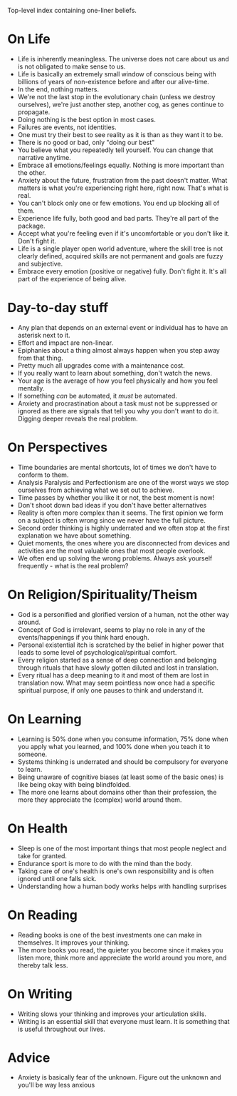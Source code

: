 Top-level index containing one-liner beliefs.


# On Life

-   Life is inherently meaningless. The universe does not care about us and is not obligated to make sense to us.
-   Life is basically an extremely small window of conscious <span class="underline">being</span> with billions of years of non-existence before and after our alive-time.
-   In the end, nothing matters.
-   We're not the last stop in the evolutionary chain (unless we destroy ourselves), we're just another step, another cog, as genes continue to propagate.
-   Doing nothing is the best option in most cases.
-   Failures are events, not identities.
-   One must try their best to see reality as it is than as they want it to be.
-   There is no good or bad, only "doing our best"
-   You believe what you repeatedly tell yourself. You can change that narrative anytime.
-   Embrace all emotions/feelings equally. Nothing is more important than the other.
-   Anxiety about the future, frustration from the past doesn't matter. What matters is what you're experiencing right here, right now. That's what is real.
-   You can't block only one or few emotions. You end up blocking all of them.
-   Experience life fully, both good and bad parts. They're all part of the package.
-   Accept what you're feeling even if it's uncomfortable or you don't like it. Don't fight it.
-   Life is a single player open world adventure, where the skill tree is not clearly defined, acquired skills are not permanent and goals are fuzzy and subjective.
-   Embrace every emotion (positive or negative) fully. Don't fight it. It's all part of the experience of being alive.


# Day-to-day stuff

-   Any plan that depends on an external event or individual has to have an asterisk next to it.
-   Effort and impact are non-linear.
-   Epiphanies about a thing almost always happen when you step away from that thing.
-   Pretty much all upgrades come with a maintenance cost.
-   If you really want to learn about something, don't watch the news.
-   Your age is the average of how you feel physically and how you feel mentally.
-   If something *can* be automated, it *must* be automated.
-   Anxiety and procrastination about a task must not be suppressed or ignored as there are signals that tell you why you don't want to do it. Digging deeper reveals the real problem.


# On Perspectives

-   Time boundaries are mental shortcuts, lot of times we don't have to conform to them.
-   Analysis Paralysis and Perfectionism are one of the worst ways we stop ourselves from achieving what we set out to achieve.
-   Time passes by whether you like it or not, the best moment is now!
-   Don't shoot down bad ideas if you don't have better alternatives
-   Reality is often more complex than it seems. The first opinion we form on a subject is often wrong since we never have the full picture.
-   Second order thinking is highly underrated and we often stop at the first explanation we have about something.
-   Quiet moments, the ones where you are disconnected from devices and activities are the most valuable ones that most people overlook.
-   We often end up solving the wrong problems. Always ask yourself frequently - what is the real problem?


# On Religion/Spirituality/Theism

-   God is a personified and glorified version of a human, not the other way around.
-   Concept of God is irrelevant, seems to play no role in any of the events/happenings if you think hard enough.
-   Personal existential itch is scratched by the belief in higher power that leads to some level of psychological/spiritual comfort.
-   Every religion started as a sense of deep connection and belonging through rituals that have slowly gotten diluted and lost in translation.
-   Every ritual has a deep meaning to it and most of them are lost in translation now. What may seem pointless now once had a specific spiritual purpose, if only one pauses to think and understand it.


# On Learning

-   Learning is 50% done when you consume information, 75% done when you apply what you learned, and 100% done when you teach it to someone.
-   Systems thinking is underrated and should be compulsory for everyone to learn.
-   Being unaware of cognitive biases (at least some of the basic ones) is like being okay with being blindfolded.
-   The more one learns about domains other than their profession, the more they appreciate the (complex) world around them.


# On Health

-   Sleep is one of the most important things that most people neglect and take for granted.
-   Endurance sport is more to do with the mind than the body.
-   Taking care of one's health is one's own responsibility and is often ignored until one falls sick.
-   Understanding how a human body works helps with handling surprises


# On Reading

-   Reading books is one of the best investments one can make in themselves. It improves your thinking.
-   The more books you read, the quieter you become since it makes you listen more, think more and appreciate the world around you more, and thereby talk less.


# On Writing

-   Writing slows your thinking and improves your articulation skills.
-   Writing is an essential skill that everyone must learn. It is something that is useful throughout our lives.


# Advice

-   Anxiety is basically fear of the unknown. Figure out the unknown and you'll be way less anxious
